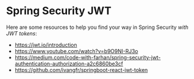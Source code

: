 # Spring Security JWT

Here are some resources to help you find your way in Spring Security _with JWT tokens_:

* https://jwt.io/introduction
* https://www.youtube.com/watch?v=b9O9NI-RJ3o
* https://medium.com/code-with-farhan/spring-security-jwt-authentication-authorization-a2c6860be3cf
* https://github.com/ivangfr/springboot-react-jwt-token